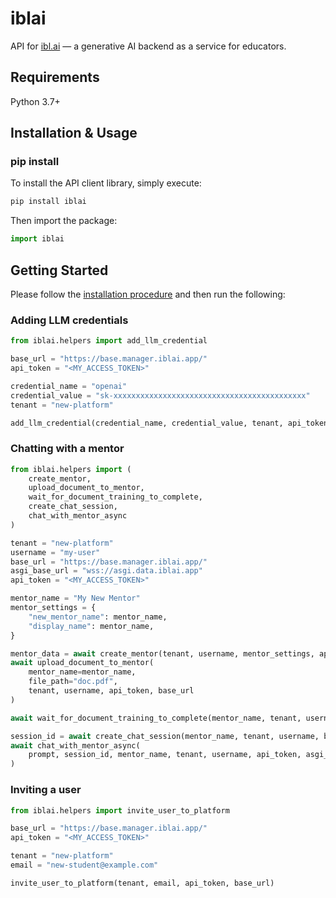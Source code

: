# iblai

API for [ibl.ai](https://ibl.ai/) — a generative AI backend as a service for educators.


## Requirements

Python 3.7+

## Installation & Usage
### pip install

To install the API client library, simply execute:

```sh
pip install iblai
```

Then import the package:
```python
import iblai
```


## Getting Started

Please follow the [installation procedure](#installation--usage) and then run the following:

### Adding LLM credentials

```python
from iblai.helpers import add_llm_credential

base_url = "https://base.manager.iblai.app/"
api_token = "<MY_ACCESS_TOKEN>"

credential_name = "openai"
credential_value = "sk-xxxxxxxxxxxxxxxxxxxxxxxxxxxxxxxxxxxxxxxxxxx"
tenant = "new-platform"

add_llm_credential(credential_name, credential_value, tenant, api_token, base_url)
```

### Chatting with a mentor

```python
from iblai.helpers import (
    create_mentor,
    upload_document_to_mentor,
    wait_for_document_training_to_complete,
    create_chat_session,
    chat_with_mentor_async
)

tenant = "new-platform"
username = "my-user"
base_url = "https://base.manager.iblai.app/"
asgi_base_url = "wss://asgi.data.iblai.app"
api_token = "<MY_ACCESS_TOKEN>"

mentor_name = "My New Mentor"
mentor_settings = {
    "new_mentor_name": mentor_name,
    "display_name": mentor_name,
}

mentor_data = await create_mentor(tenant, username, mentor_settings, api_token, base_url)
await upload_document_to_mentor(
    mentor_name=mentor_name,
    file_path="doc.pdf",
    tenant, username, api_token, base_url
)

await wait_for_document_training_to_complete(mentor_name, tenant, username, api_token, base_url)

session_id = await create_chat_session(mentor_name, tenant, username, base_url)
await chat_with_mentor_async(
    prompt, session_id, mentor_name, tenant, username, api_token, asgi_base_url
)
```


### Inviting a user


```python
from iblai.helpers import invite_user_to_platform

base_url = "https://base.manager.iblai.app/"
api_token = "<MY_ACCESS_TOKEN>"

tenant = "new-platform"
email = "new-student@example.com"

invite_user_to_platform(tenant, email, api_token, base_url)
```
